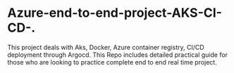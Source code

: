 # Azure-end-to-end-project-AKS-CI-CD-.
This project deals with Aks, Docker, Azure container registry, CI/CD deployment through Argocd. This Repo includes detailed practical guide for those who are looking to practice complete end to end real time project.
